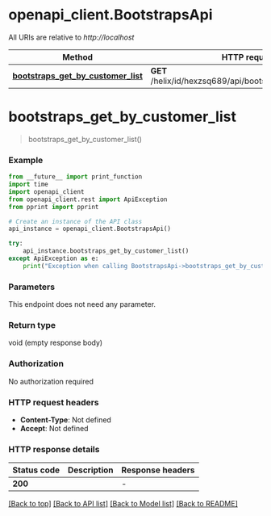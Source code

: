# openapi_client.BootstrapsApi

All URIs are relative to *http://localhost*

Method | HTTP request | Description
------------- | ------------- | -------------
[**bootstraps_get_by_customer_list**](BootstrapsApi.md#bootstraps_get_by_customer_list) | **GET** /helix/id/hexzsq689/api/bootstraps/getByCustomer | 


# **bootstraps_get_by_customer_list**
> bootstraps_get_by_customer_list()



### Example

```python
from __future__ import print_function
import time
import openapi_client
from openapi_client.rest import ApiException
from pprint import pprint

# Create an instance of the API class
api_instance = openapi_client.BootstrapsApi()

try:
    api_instance.bootstraps_get_by_customer_list()
except ApiException as e:
    print("Exception when calling BootstrapsApi->bootstraps_get_by_customer_list: %s\n" % e)
```

### Parameters
This endpoint does not need any parameter.

### Return type

void (empty response body)

### Authorization

No authorization required

### HTTP request headers

 - **Content-Type**: Not defined
 - **Accept**: Not defined

### HTTP response details
| Status code | Description | Response headers |
|-------------|-------------|------------------|
**200** |  |  -  |

[[Back to top]](#) [[Back to API list]](../README.md#documentation-for-api-endpoints) [[Back to Model list]](../README.md#documentation-for-models) [[Back to README]](../README.md)


